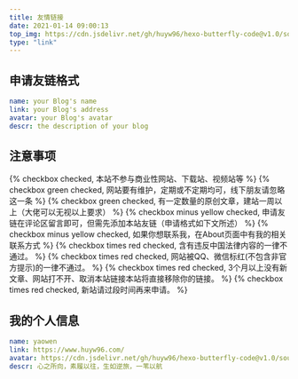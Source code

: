 ```yaml
---
title: 友情链接
date: 2021-01-14 09:00:13
top_img: https://cdn.jsdelivr.net/gh/huyw96/hexo-butterfly-code@v1.0/source/img/bg/link.jpg
type: "link"
---
```

## 申请友链格式
``` yml
name: your Blog's name
link: your Blog's address
avatar: your Blog's avatar
descr: the description of your blog
```
## 注意事项
{% checkbox checked, 本站不参与商业性网站、下载站、视频站等 %}
{% checkbox green checked, 网站要有维护，定期或不定期均可，线下朋友请忽略这一条 %}
{% checkbox green checked, 有一定数量的原创文章，建站一周以上（大佬可以无视以上要求） %}
{% checkbox minus yellow checked, 申请友链在评论区留言即可，但需先添加本站友链（申请格式如下文所述） %}
{% checkbox minus yellow checked, 如果你想联系我，在About页面中有我的相关联系方式 %}
{% checkbox times red checked, 含有违反中国法律内容的一律不通过。 %}
{% checkbox times red checked, 网站被QQ、微信标红(不包含非官方提示)的一律不通过。 %}
{% checkbox times red checked, 3个月以上没有新文章、网站打不开、取消本站链接本站将直接移除你的链接。 %}
{% checkbox times red checked, 新站请过段时间再来申请。 %}
## 我的个人信息
``` yml
name: yaowen
link: https://www.huyw96.com/
avatar: https://cdn.jsdelivr.net/gh/huyw96/hexo-butterfly-code@v1.0/source/img/myblog.jpg
descr: 心之所向，素履以往，生如逆旅，一苇以航
```